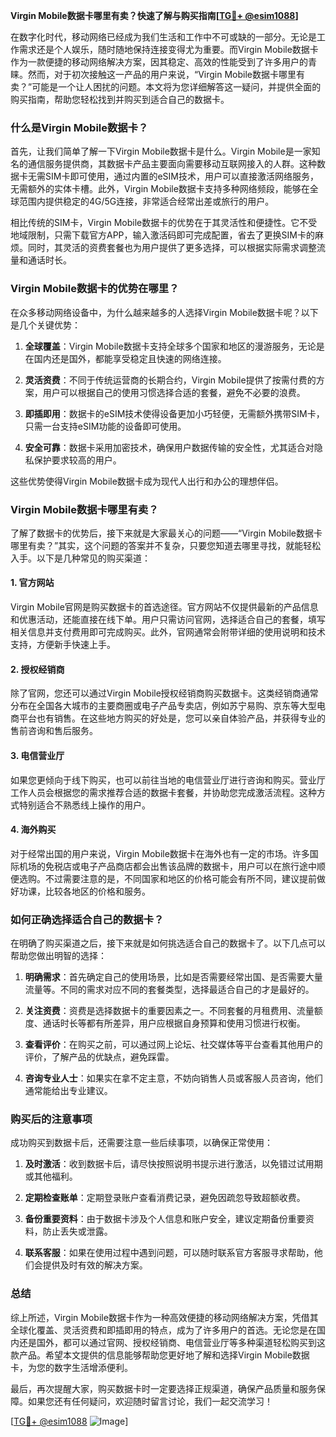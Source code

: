 **Virgin Mobile数据卡哪里有卖？快速了解与购买指南[[TG💪+ @esim1088](https://t.me/s/esim1088)]**

在数字化时代，移动网络已经成为我们生活和工作中不可或缺的一部分。无论是工作需求还是个人娱乐，随时随地保持连接变得尤为重要。而Virgin Mobile数据卡作为一款便捷的移动网络解决方案，因其稳定、高效的性能受到了许多用户的青睐。然而，对于初次接触这一产品的用户来说，“Virgin Mobile数据卡哪里有卖？”可能是一个让人困扰的问题。本文将为您详细解答这一疑问，并提供全面的购买指南，帮助您轻松找到并购买到适合自己的数据卡。

### **什么是Virgin Mobile数据卡？**

首先，让我们简单了解一下Virgin Mobile数据卡是什么。Virgin Mobile是一家知名的通信服务提供商，其数据卡产品主要面向需要移动互联网接入的人群。这种数据卡无需SIM卡即可使用，通过内置的eSIM技术，用户可以直接激活网络服务，无需额外的实体卡槽。此外，Virgin Mobile数据卡支持多种网络频段，能够在全球范围内提供稳定的4G/5G连接，非常适合经常出差或旅行的用户。

相比传统的SIM卡，Virgin Mobile数据卡的优势在于其灵活性和便捷性。它不受地域限制，只需下载官方APP，输入激活码即可完成配置，省去了更换SIM卡的麻烦。同时，其灵活的资费套餐也为用户提供了更多选择，可以根据实际需求调整流量和通话时长。

### **Virgin Mobile数据卡的优势在哪里？**

在众多移动网络设备中，为什么越来越多的人选择Virgin Mobile数据卡呢？以下是几个关键优势：

1. **全球覆盖**：Virgin Mobile数据卡支持全球多个国家和地区的漫游服务，无论是在国内还是国外，都能享受稳定且快速的网络连接。
   
2. **灵活资费**：不同于传统运营商的长期合约，Virgin Mobile提供了按需付费的方案，用户可以根据自己的使用习惯选择合适的套餐，避免不必要的浪费。

3. **即插即用**：数据卡的eSIM技术使得设备更加小巧轻便，无需额外携带SIM卡，只需一台支持eSIM功能的设备即可使用。

4. **安全可靠**：数据卡采用加密技术，确保用户数据传输的安全性，尤其适合对隐私保护要求较高的用户。

这些优势使得Virgin Mobile数据卡成为现代人出行和办公的理想伴侣。

### **Virgin Mobile数据卡哪里有卖？**

了解了数据卡的优势后，接下来就是大家最关心的问题——“Virgin Mobile数据卡哪里有卖？”其实，这个问题的答案并不复杂，只要您知道去哪里寻找，就能轻松入手。以下是几种常见的购买渠道：

#### **1. 官方网站**

Virgin Mobile官网是购买数据卡的首选途径。官方网站不仅提供最新的产品信息和优惠活动，还能直接在线下单。用户只需访问官网，选择适合自己的套餐，填写相关信息并支付费用即可完成购买。此外，官网通常会附带详细的使用说明和技术支持，方便新手快速上手。

#### **2. 授权经销商**

除了官网，您还可以通过Virgin Mobile授权经销商购买数据卡。这类经销商通常分布在全国各大城市的主要商圈或电子产品专卖店，例如苏宁易购、京东等大型电商平台也有销售。在这些地方购买的好处是，您可以亲自体验产品，并获得专业的售前咨询和售后服务。

#### **3. 电信营业厅**

如果您更倾向于线下购买，也可以前往当地的电信营业厅进行咨询和购买。营业厅工作人员会根据您的需求推荐合适的数据卡套餐，并协助您完成激活流程。这种方式特别适合不熟悉线上操作的用户。

#### **4. 海外购买**

对于经常出国的用户来说，Virgin Mobile数据卡在海外也有一定的市场。许多国际机场的免税店或电子产品商店都会出售该品牌的数据卡，用户可以在旅行途中顺便选购。不过需要注意的是，不同国家和地区的价格可能会有所不同，建议提前做好功课，比较各地区的价格和服务。

### **如何正确选择适合自己的数据卡？**

在明确了购买渠道之后，接下来就是如何挑选适合自己的数据卡了。以下几点可以帮助您做出明智的选择：

1. **明确需求**：首先确定自己的使用场景，比如是否需要经常出国、是否需要大量流量等。不同的需求对应不同的套餐类型，选择最适合自己的才是最好的。

2. **关注资费**：资费是选择数据卡的重要因素之一。不同套餐的月租费用、流量额度、通话时长等都有所差异，用户应根据自身预算和使用习惯进行权衡。

3. **查看评价**：在购买之前，可以通过网上论坛、社交媒体等平台查看其他用户的评价，了解产品的优缺点，避免踩雷。

4. **咨询专业人士**：如果实在拿不定主意，不妨向销售人员或客服人员咨询，他们通常能给出专业建议。

### **购买后的注意事项**

成功购买到数据卡后，还需要注意一些后续事项，以确保正常使用：

1. **及时激活**：收到数据卡后，请尽快按照说明书提示进行激活，以免错过试用期或其他福利。

2. **定期检查账单**：定期登录账户查看消费记录，避免因疏忽导致超额收费。

3. **备份重要资料**：由于数据卡涉及个人信息和账户安全，建议定期备份重要资料，防止丢失或泄露。

4. **联系客服**：如果在使用过程中遇到问题，可以随时联系官方客服寻求帮助，他们会提供及时有效的解决方案。

### **总结**

综上所述，Virgin Mobile数据卡作为一种高效便捷的移动网络解决方案，凭借其全球化覆盖、灵活资费和即插即用的特点，成为了许多用户的首选。无论您是在国内还是国外，都可以通过官网、授权经销商、电信营业厅等多种渠道轻松购买到这款产品。希望本文提供的信息能够帮助您更好地了解和选择Virgin Mobile数据卡，为您的数字生活增添便利。

最后，再次提醒大家，购买数据卡时一定要选择正规渠道，确保产品质量和服务保障。如果您还有任何疑问，欢迎随时留言讨论，我们一起交流学习！

[[TG💪+ @esim1088](https://t.me/s/esim1088) ![Image](https://i.postimg.cc/4NQfJmqS/Snipaste-2025-05-13-00-14-12.png)]